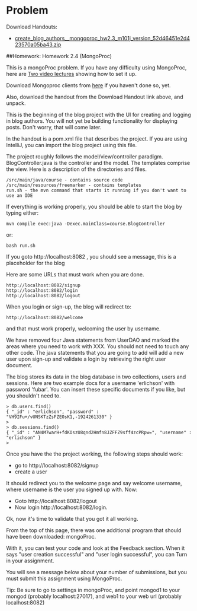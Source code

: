 # Problem
Download Handouts:
 - <a href="https://university.mongodb.com/static/MongoDB_2017_M101J_January/handouts/create_blog_authors__mongoproc_hw2.3_m101j_version_52d46451e2d423570a05ba43.bf8f3b53573e.zip">create_blog_authors__mongoproc_hw2.3_m101j_version_52d46451e2d423570a05ba43.zip</a>

##Homework: Homework 2.4 (MongoProc)

This is a mongoProc problem. If you have any difficulty using MongoProc, here are <a href="http://www.youtube.com/playlist?list=PL4RCxklHWZ9vb8rR55iKEffkY-5GhCGvC">Two video lectures</a> showing how to set it up.

Download Mongoproc clients from <a href="https://university.mongodb.com/mongoproc">here</a> if you haven't done so, yet.

Also, download the handout from the Download Handout link above, and unpack.

This is the beginning of the blog project with the UI for creating and logging in blog authors. You will not yet be building functionality for displaying posts. Don't worry, that will come later.

In the handout is a pom.xml file that describes the project. If you are using IntelliJ, you can import the blog project using this file.

The project roughly follows the model/view/controller paradigm. BlogController.java is the controller and the model. The templates comprise the view. Here is a description of the directories and files.

    /src/main/java/course - contains source code
    /src/main/resources/freemarker - contains templates
    run.sh - the mvn command that starts it running if you don't want to use an IDE

If everything is working properly, you should be able to start the blog by typing either:

    mvn compile exec:java -Dexec.mainClass=course.BlogController

or:

    bash run.sh

If you goto http://localhost:8082 , you should see a message, this is a placeholder for the blog

Here are some URLs that must work when you are done.

    http://localhost:8082/signup
    http://localhost:8082/login
    http://localhost:8082/logout

When you login or sign-up, the blog will redirect to:

    http://localhost:8082/welcome

and that must work properly, welcoming the user by username.

We have removed four Java statements from UserDAO and marked the areas where you need to work with XXX. You should not need to touch any other code. The java statements that you are going to add will add a new user upon sign-up and validate a login by retrieving the right user document.

The blog stores its data in the blog database in two collections, users and sessions. Here are two example docs for a username 'erlichson' with password 'fubar'. You can insert these specific documents if you like, but you shouldn't need to.

    > db.users.find()
    { "_id" : "erlichson", "password" : "VH9IFu+/vUNSKTzZsFZEOsK1,-1924261330" }
    >
    > db.sessions.find()
    { "_id" : "AN4M7warH+fdKOszU8qnd2Hmfn8JZFFZ9sff4zcPRpw=", "username" : "erlichson" }
    >
	
Once you have the the project working, the following steps should work:

 - go to http://localhost:8082/signup
 - create a user

It should redirect you to the welcome page and say welcome username, where username is the user you signed up with. Now:

 - Goto http://localhost:8082/logout
 - Now login http://localhost:8082/login.

Ok, now it's time to validate that you got it all working.

From the top of this page, there was one additional program that should have been downloaded: mongoProc.

With it, you can test your code and look at the Feedback section. When it says "user creation successful" and "user login successful", you can Turn in your assignment.

You will see a message below about your number of submissions, but you must submit this assignment using MongoProc.

Tip: Be sure to go to settings in mongoProc, and point mongod1 to your mongod (probably localhost:27017), and web1 to your web url (probably localhost:8082)